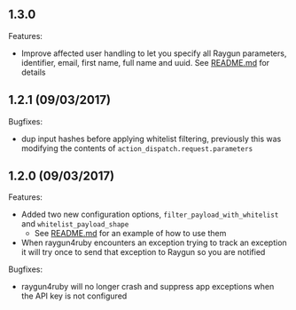 ## 1.3.0

Features:
  - Improve affected user handling to let you specify all Raygun parameters, identifier, email, first name, full name and uuid. See [README.md](https://github.com/MindscapeHQ/raygun4ruby#affected-user-tracking) for details

## 1.2.1 (09/03/2017)

Bugfixes:
  - dup input hashes before applying whitelist filtering, previously this was modifying the contents of `action_dispatch.request.parameters`

## 1.2.0 (09/03/2017)

Features:
  - Added two new configuration options, `filter_payload_with_whitelist` and `whitelist_payload_shape`
    - See [README.md](https://github.com/MindscapeHQ/raygun4ruby#filtering-the-payload-by-whitelist) for an example of how to use them
  - When raygun4ruby encounters an exception trying to track an exception it will try once to send that exception to Raygun so you are notified

Bugfixes:
  - raygun4ruby will no longer crash and suppress app exceptions when the API key is not configured

